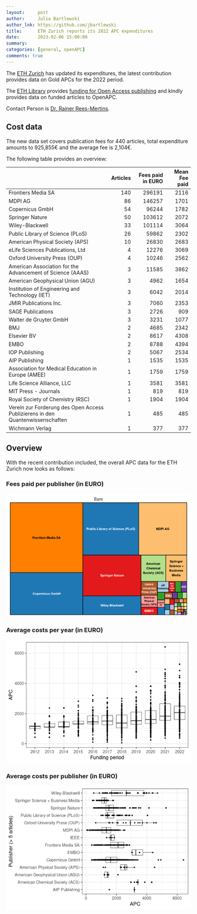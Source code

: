 ```yaml
---
layout:     post
author:     Julia Bartlewski
author_lnk: https://github.com/jbartlewski
title:      ETH Zurich reports its 2022 APC expenditures
date:       2023-02-06 15:00:00
summary:    
categories: [general, openAPC]
comments: true
---
```





The [ETH Zurich](https://ethz.ch/en.html) has updated its expenditures, the latest contribution provides data on Gold APCs for the 2022 period.

The [ETH Library](https://library.ethz.ch/en/) provides [funding for Open Access publishing](https://documentation.library.ethz.ch/display/OA/APC-Finanzierung) and kindly provides data on funded articles to OpenAPC.

Contact Person is [Dr. Rainer Rees-Mertins](mailto:rainer.rees@library.ethz.ch).

## Cost data



The new data set covers publication fees for 440 articles, total expenditure amounts to 925,855€ and the average fee is 2,104€.

The following table provides an overview:


|                                                                               | Articles| Fees paid in EURO| Mean Fee paid|
|:------------------------------------------------------------------------------|--------:|-----------------:|-------------:|
|Frontiers Media SA                                                             |      140|            296191|          2116|
|MDPI AG                                                                        |       86|            146257|          1701|
|Copernicus GmbH                                                                |       54|             96244|          1782|
|Springer Nature                                                                |       50|            103612|          2072|
|Wiley-Blackwell                                                                |       33|            101114|          3064|
|Public Library of Science (PLoS)                                               |       26|             59862|          2302|
|American Physical Society (APS)                                                |       10|             26830|          2683|
|eLife Sciences Publications, Ltd                                               |        4|             12276|          3069|
|Oxford University Press (OUP)                                                  |        4|             10246|          2562|
|American Association for the Advancement of Science (AAAS)                     |        3|             11585|          3862|
|American Geophysical Union (AGU)                                               |        3|              4962|          1654|
|Institution of Engineering and Technology (IET)                                |        3|              6042|          2014|
|JMIR Publications Inc.                                                         |        3|              7060|          2353|
|SAGE Publications                                                              |        3|              2726|           909|
|Walter de Gruyter GmbH                                                         |        3|              3231|          1077|
|BMJ                                                                            |        2|              4685|          2342|
|Elsevier BV                                                                    |        2|              8617|          4308|
|EMBO                                                                           |        2|              8788|          4394|
|IOP Publishing                                                                 |        2|              5067|          2534|
|AIP Publishing                                                                 |        1|              1535|          1535|
|Association for Medical Education in Europe (AMEE)                             |        1|              1759|          1759|
|Life Science Alliance, LLC                                                     |        1|              3581|          3581|
|MIT Press - Journals                                                           |        1|               819|           819|
|Royal Society of Chemistry (RSC)                                               |        1|              1904|          1904|
|Verein zur Forderung des Open Access Publizierens in den Quantenwissenschaften |        1|               485|           485|
|Wichmann Verlag                                                                |        1|               377|           377|

## Overview

With the recent contribution included, the overall APC data for the ETH Zurich now looks as follows:

### Fees paid per publisher (in EURO)

![plot of chunk tree_ethz_2023_02_08_full](/figure/tree_ethz_2023_02_08_full-1.png)

###  Average costs per year (in EURO)

![plot of chunk box_ethz_2023_02_08_year_full](/figure/box_ethz_2023_02_08_year_full-1.png)

###  Average costs per publisher (in EURO)

![plot of chunk box_ethz_2023_02_08_publisher_full](/figure/box_ethz_2023_02_08_publisher_full-1.png)
